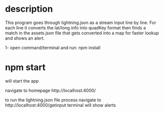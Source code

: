 # description
This program goes through lightning.json as a stream input line by line.
For each line it converts the lat/long info into quadKey format then finds a match 
in the assets.json file that gets converted into a map for faster lookup and shows an alert.

1- open command/terminal and run: npm install

# npm start
will start the app

navigate to homepage 
http://localhost:4000/

to run the lightning.json file process navigate to
http://localhost:4000/getinput
terminal will show alerts